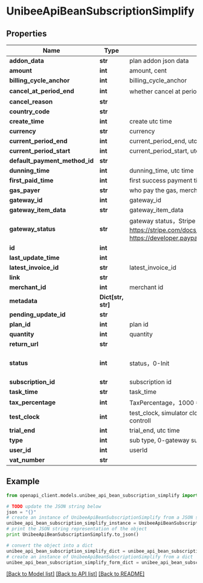# UnibeeApiBeanSubscriptionSimplify


## Properties

Name | Type | Description | Notes
------------ | ------------- | ------------- | -------------
**addon_data** | **str** | plan addon json data | [optional] 
**amount** | **int** | amount, cent | [optional] 
**billing_cycle_anchor** | **int** | billing_cycle_anchor | [optional] 
**cancel_at_period_end** | **int** | whether cancel at period end，0-false | 1-true | [optional] 
**cancel_reason** | **str** |  | [optional] 
**country_code** | **str** |  | [optional] 
**create_time** | **int** | create utc time | [optional] 
**currency** | **str** | currency | [optional] 
**current_period_end** | **int** | current_period_end, utc time | [optional] 
**current_period_start** | **int** | current_period_start, utc time | [optional] 
**default_payment_method_id** | **str** |  | [optional] 
**dunning_time** | **int** | dunning_time, utc time | [optional] 
**first_paid_time** | **int** | first success payment time | [optional] 
**gas_payer** | **str** | who pay the gas, merchant|user | [optional] 
**gateway_id** | **int** | gateway_id | [optional] 
**gateway_item_data** | **str** | gateway_item_data | [optional] 
**gateway_status** | **str** | gateway status，Stripe：https://stripe.com/docs/billing/subscriptions/webhooks  Paypal：https://developer.paypal.com/docs/api/subscriptions/v1/#subscriptions_get | [optional] 
**id** | **int** |  | [optional] 
**last_update_time** | **int** |  | [optional] 
**latest_invoice_id** | **str** | latest_invoice_id | [optional] 
**link** | **str** |  | [optional] 
**merchant_id** | **int** | merchant id | [optional] 
**metadata** | **Dict[str, str]** |  | [optional] 
**pending_update_id** | **str** |  | [optional] 
**plan_id** | **int** | plan id | [optional] 
**quantity** | **int** | quantity | [optional] 
**return_url** | **str** |  | [optional] 
**status** | **int** | status，0-Init | 1-Create｜2-Active｜3-PendingInActive | 4-Cancel | 5-Expire | 6- Suspend| 7-Incomplete | [optional] 
**subscription_id** | **str** | subscription id | [optional] 
**task_time** | **str** | task_time | [optional] 
**tax_percentage** | **int** | TaxPercentage，1000 &#x3D; 10% | [optional] 
**test_clock** | **int** | test_clock, simulator clock for subscription, if set , sub will out of cronjob controll | [optional] 
**trial_end** | **int** | trial_end, utc time | [optional] 
**type** | **int** | sub type, 0-gateway sub, 1-unibee sub | [optional] 
**user_id** | **int** | userId | [optional] 
**vat_number** | **str** |  | [optional] 

## Example

```python
from openapi_client.models.unibee_api_bean_subscription_simplify import UnibeeApiBeanSubscriptionSimplify

# TODO update the JSON string below
json = "{}"
# create an instance of UnibeeApiBeanSubscriptionSimplify from a JSON string
unibee_api_bean_subscription_simplify_instance = UnibeeApiBeanSubscriptionSimplify.from_json(json)
# print the JSON string representation of the object
print UnibeeApiBeanSubscriptionSimplify.to_json()

# convert the object into a dict
unibee_api_bean_subscription_simplify_dict = unibee_api_bean_subscription_simplify_instance.to_dict()
# create an instance of UnibeeApiBeanSubscriptionSimplify from a dict
unibee_api_bean_subscription_simplify_form_dict = unibee_api_bean_subscription_simplify.from_dict(unibee_api_bean_subscription_simplify_dict)
```
[[Back to Model list]](../README.md#documentation-for-models) [[Back to API list]](../README.md#documentation-for-api-endpoints) [[Back to README]](../README.md)


